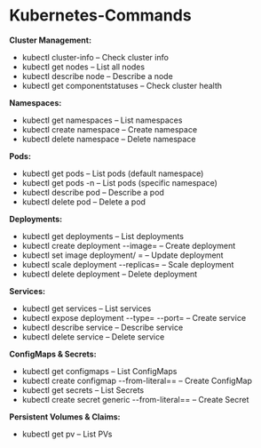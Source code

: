 # Kubernetes-Commands

**Cluster Management:**
- kubectl cluster-info – Check cluster info
- kubectl get nodes – List all nodes
- kubectl describe node <node-name> – Describe a node
- kubectl get componentstatuses – Check cluster health

**Namespaces:**
- kubectl get namespaces – List namespaces
- kubectl create namespace <namespace-name> – Create namespace
- kubectl delete namespace <namespace-name> – Delete namespace

**Pods:**
- kubectl get pods – List pods (default namespace)
- kubectl get pods -n <namespace> – List pods (specific namespace)
- kubectl describe pod <pod-name> – Describe a pod
- kubectl delete pod <pod-name> – Delete a pod

**Deployments:**
- kubectl get deployments – List deployments
- kubectl create deployment <name> --image=<image> – Create deployment
- kubectl set image deployment/<name> <container>=<new-image> – Update deployment
- kubectl scale deployment <name> --replicas=<count> – Scale deployment
- kubectl delete deployment <name> – Delete deployment

**Services:**
- kubectl get services – List services
- kubectl expose deployment <name> --type=<type> --port=<port> – Create service
- kubectl describe service <name> – Describe service
- kubectl delete service <name> – Delete service

**ConfigMaps & Secrets:**
- kubectl get configmaps – List ConfigMaps
- kubectl create configmap <name> --from-literal=<key>=<value> – Create ConfigMap
- kubectl get secrets – List Secrets
- kubectl create secret generic <name> --from-literal=<key>=<value> – Create Secret

**Persistent Volumes & Claims:**
- kubectl get pv – List PVs


